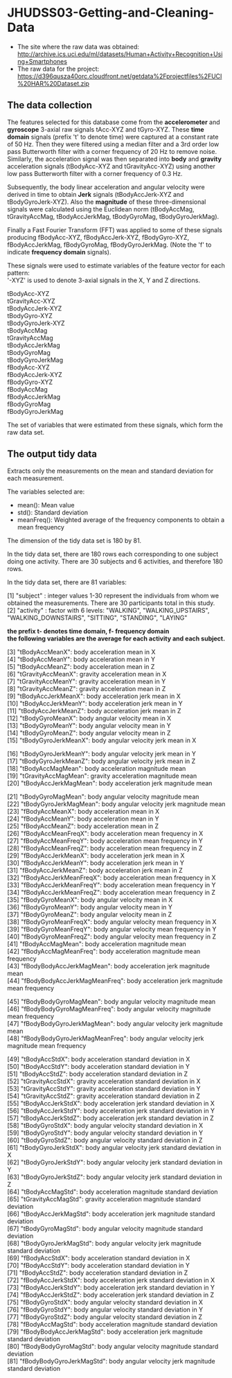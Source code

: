 # JHUDSS03-Getting-and-Cleaning-Data
* The site where the raw data was obtained:
http://archive.ics.uci.edu/ml/datasets/Human+Activity+Recognition+Using+Smartphones
* The raw data for the project:
https://d396qusza40orc.cloudfront.net/getdata%2Fprojectfiles%2FUCI%20HAR%20Dataset.zip

## The data collection 

The features selected for this database come from the **accelerometer** and **gyroscope** 3-axial raw signals tAcc-XYZ and tGyro-XYZ. These **time domain** signals (prefix 't' to denote time) were captured at a constant rate of 50 Hz. Then they were filtered using a median filter and a 3rd order low pass Butterworth filter with a corner frequency of 20 Hz to remove noise. Similarly, the acceleration signal was then separated into **body** and **gravity** acceleration signals (tBodyAcc-XYZ and tGravityAcc-XYZ) using another low pass Butterworth filter with a corner frequency of 0.3 Hz. 

Subsequently, the body linear acceleration and angular velocity were derived in time to obtain **Jerk** signals (tBodyAccJerk-XYZ and tBodyGyroJerk-XYZ). Also the **magnitude** of these three-dimensional signals were calculated using the Euclidean norm (tBodyAccMag, tGravityAccMag, tBodyAccJerkMag, tBodyGyroMag, tBodyGyroJerkMag). 

Finally a Fast Fourier Transform (FFT) was applied to some of these signals producing fBodyAcc-XYZ, fBodyAccJerk-XYZ, fBodyGyro-XYZ, fBodyAccJerkMag, fBodyGyroMag, fBodyGyroJerkMag. (Note the 'f' to indicate **frequency domain** signals). 

These signals were used to estimate variables of the feature vector for each pattern:  
'-XYZ' is used to denote 3-axial signals in the X, Y and Z directions.

tBodyAcc-XYZ\
tGravityAcc-XYZ\
tBodyAccJerk-XYZ\
tBodyGyro-XYZ\
tBodyGyroJerk-XYZ\
tBodyAccMag\
tGravityAccMag\
tBodyAccJerkMag\
tBodyGyroMag\
tBodyGyroJerkMag\
fBodyAcc-XYZ\
fBodyAccJerk-XYZ\
fBodyGyro-XYZ\
fBodyAccMag\
fBodyAccJerkMag\
fBodyGyroMag\
fBodyGyroJerkMag


The set of variables that were estimated from these signals, which form the raw data set. 

## The output tidy data

Extracts only the measurements on the mean and standard deviation for each measurement.

The variables selected are: 

* mean(): Mean value
* std(): Standard deviation
* meanFreq(): Weighted average of the frequency components to obtain a mean frequency

The dimension of the tidy data set is 180 by 81.

In the tidy data set, there are 180 rows each corresponding to one subject doing one activity. There are 30 subjects and 6 activities, and therefore 180 rows.

In the tidy data set, there are 81 variables:
 
 [1] "subject" : integer values 1-30 represent the individuals from whom we obtained the measurements. There are 30 participants total in this study.    
 [2] "activity" : factor with 6 levels: "WALKING", "WALKING_UPSTAIRS", "WALKING_DOWNSTAIRS", "SITTING", "STANDING", "LAYING"
 
**the prefix t- denotes time domain, f- frequency domain**\
**the following variables are the average for each activity and each subject.**

 [3] "tBodyAccMeanX": body acceleration mean in X               
 [4] "tBodyAccMeanY": body acceleration mean in Y      
 [5] "tBodyAccMeanZ": body acceleration mean in Z               
 [6] "tGravityAccMeanX": gravity acceleration mean in X          
 [7] "tGravityAccMeanY": gravity acceleration mean in Y           
 [8] "tGravityAccMeanZ": gravity acceleration mean in Z           
 [9] "tBodyAccJerkMeanX": body acceleration jerk mean in X       
[10] "tBodyAccJerkMeanY": body acceleration jerk mean in Y        
[11] "tBodyAccJerkMeanZ": body acceleration jerk mean in Z        
[12] "tBodyGyroMeanX": body angular velocity mean in X            
[13] "tBodyGyroMeanY": body angular velocity mean in Y            
[14] "tBodyGyroMeanZ": body angular velocity mean in Z            
[15] "tBodyGyroJerkMeanX": body angular velocity jerk mean in X

[16] "tBodyGyroJerkMeanY": body angular velocity jerk mean in Y   
[17] "tBodyGyroJerkMeanZ": body angular velocity jerk mean in Z   
[18] "tBodyAccMagMean": body acceleration magnitude mean         
[19] "tGravityAccMagMean": gravity acceleration magnitude mean    
[20] "tBodyAccJerkMagMean": body acceleration jerk magnitude mean 

[21] "tBodyGyroMagMean": body angular velocity magnitude mean            
[22] "tBodyGyroJerkMagMean": body angular velocity jerk magnitude mean        
[23] "fBodyAccMeanX": body acceleration mean in X               
[24] "fBodyAccMeanY": body acceleration mean in Y               
[25] "fBodyAccMeanZ": body acceleration mean in Z               
[26] "fBodyAccMeanFreqX": body acceleration mean frequency in X           
[27] "fBodyAccMeanFreqY": body acceleration mean frequency in Y           
[28] "fBodyAccMeanFreqZ": body acceleration mean frequency in Z           
[29] "fBodyAccJerkMeanX": body acceleration jerk mean in X            
[30] "fBodyAccJerkMeanY": body acceleration jerk mean in Y            
[31] "fBodyAccJerkMeanZ": body acceleration jerk mean in Z            
[32] "fBodyAccJerkMeanFreqX": body acceleration mean frequency in X        
[33] "fBodyAccJerkMeanFreqY": body acceleration mean frequency in Y        
[34] "fBodyAccJerkMeanFreqZ": body acceleration mean frequency in Z        
[35] "fBodyGyroMeanX": body angular velocity mean in X                
[36] "fBodyGyroMeanY": body angular velocity mean in Y               
[37] "fBodyGyroMeanZ": body angular velocity mean in Z               
[38] "fBodyGyroMeanFreqX": body angular velocity mean frequency in X           
[39] "fBodyGyroMeanFreqY": body angular velocity mean frequency in Y           
[40] "fBodyGyroMeanFreqZ": body angular velocity mean frequency in Z           
[41] "fBodyAccMagMean": body acceleration magnitude mean             
[42] "fBodyAccMagMeanFreq": body acceleration magnitude mean frequency         
[43] "fBodyBodyAccJerkMagMean": body acceleration jerk magnitude mean     
[44] "fBodyBodyAccJerkMagMeanFreq": body acceleration jerk magnitude mean frequency

[45] "fBodyBodyGyroMagMean": body angular velocity magnitude mean        
[46] "fBodyBodyGyroMagMeanFreq": body angular velocity magnitude mean frequency    
[47] "fBodyBodyGyroJerkMagMean": body angular velocity jerk magnitude mean    
[48] "fBodyBodyGyroJerkMagMeanFreq": body angular velocity jerk magnitude mean frequency

[49] "tBodyAccStdX": body acceleration standard deviation in X               
[50] "tBodyAccStdY": body acceleration standard deviation in Y                
[51] "tBodyAccStdZ": body acceleration standard deviation in Z                
[52] "tGravityAccStdX": gravity acceleration standard deviation in X             
[53] "tGravityAccStdY": gravity acceleration standard deviation in Y             
[54] "tGravityAccStdZ": gravity acceleration standard deviation in Z             
[55] "tBodyAccJerkStdX": body acceleration jerk standard deviation in X            
[56] "tBodyAccJerkStdY": body acceleration jerk standard deviation in Y            
[57] "tBodyAccJerkStdZ": body acceleration jerk standard deviation in Z            
[58] "tBodyGyroStdX": body angular velocity standard deviation in X               
[59] "tBodyGyroStdY": body angular velocity standard deviation in Y                
[60] "tBodyGyroStdZ": body angular velocity standard deviation in Z                
[61] "tBodyGyroJerkStdX": body angular velocity jerk standard deviation in X            
[62] "tBodyGyroJerkStdY": body angular velocity jerk standard deviation in Y           
[63] "tBodyGyroJerkStdZ": body angular velocity jerk standard deviation in Z            
[64] "tBodyAccMagStd": body acceleration magnitude standard deviation              
[65] "tGravityAccMagStd": gravity acceleration magnitude standard deviation            
[66] "tBodyAccJerkMagStd": body acceleration jerk magnitude standard deviation           
[67] "tBodyGyroMagStd": body angular velocity magnitude standard deviation             
[68] "tBodyGyroJerkMagStd": body angular velocity jerk magnitude standard deviation          
[69] "fBodyAccStdX": body acceleration standard deviation in X                
[70] "fBodyAccStdY": body acceleration standard deviation in Y                
[71] "fBodyAccStdZ": body acceleration standard deviation in Z                
[72] "fBodyAccJerkStdX": body acceleration jerk standard deviation in X            
[73] "fBodyAccJerkStdY": body acceleration jerk standard deviation in Y            
[74] "fBodyAccJerkStdZ": body acceleration jerk standard deviation in Z            
[75] "fBodyGyroStdX": body angular velocity standard deviation in X               
[76] "fBodyGyroStdY": body angular velocity standard deviation in Y               
[77] "fBodyGyroStdZ": body angular velocity standard deviation in Z               
[78] "fBodyAccMagStd": body acceleration magnitude standard deviation              
[79] "fBodyBodyAccJerkMagStd": body acceleration jerk magnitude standard deviation       
[80] "fBodyBodyGyroMagStd": body angular velocity magnitude standard deviation         
[81] "fBodyBodyGyroJerkMagStd": body angular velocity jerk magnitude standard deviation 
